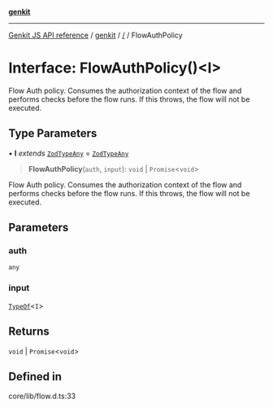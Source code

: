 [**genkit**](../README.md)

***

[Genkit JS API reference](../../README.md) / [genkit](../README.md) / [/](../README.md) / FlowAuthPolicy

# Interface: FlowAuthPolicy()\<I\>

Flow Auth policy. Consumes the authorization context of the flow and
performs checks before the flow runs. If this throws, the flow will not
be executed.

## Type Parameters

• **I** *extends* [`ZodTypeAny`](../namespaces/z/type-aliases/ZodTypeAny.md) = [`ZodTypeAny`](../namespaces/z/type-aliases/ZodTypeAny.md)

> **FlowAuthPolicy**(`auth`, `input`): `void` \| `Promise`\<`void`\>

Flow Auth policy. Consumes the authorization context of the flow and
performs checks before the flow runs. If this throws, the flow will not
be executed.

## Parameters

### auth

`any`

### input

[`TypeOf`](../namespaces/z/type-aliases/TypeOf.md)\<`I`\>

## Returns

`void` \| `Promise`\<`void`\>

## Defined in

core/lib/flow.d.ts:33
